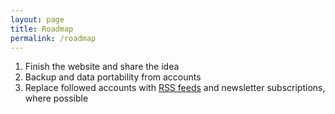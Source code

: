 ```yaml
---
layout: page
title: Roadmap
permalink: /roadmap
---
```

1. Finish the website and share the idea
1. Backup and data portability from accounts
1. Replace followed accounts with [RSS feeds](https://politepol.com/en/) and newsletter subscriptions, where possible
